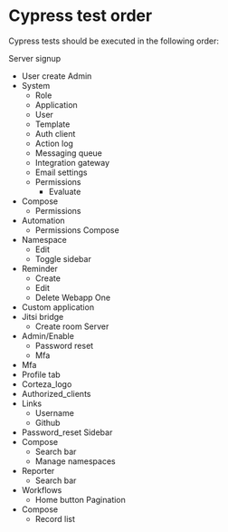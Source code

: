# Cypress test order

Cypress tests should be executed in the following order:

Server signup
  - User create
Admin
  - System
    - Role
    - Application
    - User
    - Template
    - Auth client
    - Action log
    - Messaging queue
    - Integration gateway
    - Email settings
    - Permissions
      - Evaluate
  - Compose
    - Permissions
  - Automation
    - Permissions
Compose
  - Namespace
    - Edit
    - Toggle sidebar
  - Reminder
    - Create
    - Edit
    - Delete
Webapp One
  - Custom application
  - Jitsi bridge
    - Create room
Server
  - Admin/Enable
    - Password reset
    - Mfa
  - Mfa
  - Profile tab
  - Corteza_logo
  - Authorized_clients
  - Links
    - Username
    - Github
  - Password_reset
Sidebar
  - Compose
    - Search bar
    - Manage namespaces
  - Reporter
    - Search bar
  - Workflows
    - Home button
Pagination
  - Compose
    - Record list
